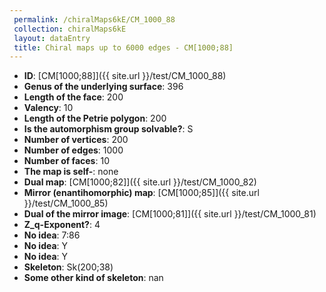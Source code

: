 ```yaml
--- 
 permalink: /chiralMaps6kE/CM_1000_88 
 collection: chiralMaps6kE
 layout: dataEntry
 title: Chiral maps up to 6000 edges - CM[1000;88]
---
```


- **ID**: [CM[1000;88]]({{ site.url }}/test/CM_1000_88)
- **Genus of the underlying surface**: 396
- **Length of the face**: 200
- **Valency**: 10
- **Length of the Petrie polygon**: 200
- **Is the automorphism group solvable?**: S
- **Number of vertices**: 200
- **Number of edges**: 1000
- **Number of faces**: 10
- **The map is self-**: none
- **Dual map**: [CM[1000;82]]({{ site.url }}/test/CM_1000_82)
- **Mirror (enantihomorphic) map**: [CM[1000;85]]({{ site.url }}/test/CM_1000_85)
- **Dual of the mirror image**: [CM[1000;81]]({{ site.url }}/test/CM_1000_81)
- **Z_q-Exponent?**: 4
- **No idea**:  7:86
- **No idea**: Y
- **No idea**: Y
- **Skeleton**: Sk(200;38)
- **Some other kind of skeleton**: nan
